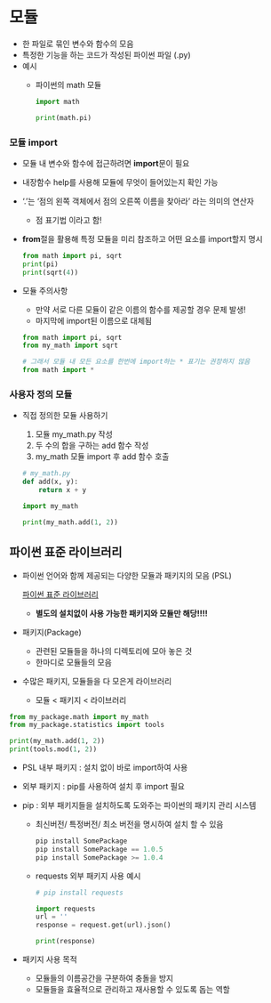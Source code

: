 # 모듈

- 한 파일로 묶인 변수와 함수의 모음
- 특정한 기능을 하는 코드가 작성된 파이썬 파일 (.py)
- 예시
    - 파이썬의 math 모듈
        
        ```python
        import math
        
        print(math.pi)
        ```
        

### 모듈 import

- 모듈 내 변수와 함수에 접근하려면 **import**문이 필요
- 내장함수 help를 사용해 모듈에 무엇이 들어있는지 확인 가능
- ‘.’는 ‘점의 왼쪽 객체에서 점의 오른쪽 이름을 찾아라’ 라는 의미의 연산자
    - 점 표기법 이라고 함!
- **from**절을 활용해 특정 모듈을 미리 참조하고 어떤 요소를 import할지 명시
    
    ```python
    from math import pi, sqrt
    print(pi)
    print(sqrt(4))
    ```
    
- 모듈 주의사항
    - 만약 서로 다른 모듈이 같은 이름의 함수를 제공할 경우 문제 발생!
    - 마지막에 import된 이름으로 대체됨
    
    ```python
    from math import pi, sqrt
    from my_math import sqrt
    
    # 그래서 모듈 내 모든 요소를 한번에 import하는 * 표기는 권장하지 않음 
    from math import *
    ```
    

### 사용자 정의 모듈

- 직접 정의한 모듈 사용하기
    1. 모듈 my_math.py 작성
    2. 두 수의 합을 구하는 add 함수 작성
    3. my_math 모듈 import 후 add 함수 호출
    
    ```python
    # my_math.py
    def add(x, y):
        return x + y
    ```
    
    ```python
    import my_math
    
    print(my_math.add(1, 2))
    ```
    

## 파이썬 표준 라이브러리

- 파이썬 언어와 함께 제공되는 다양한 모듈과 패키지의 모음 (PSL)
    
    [파이썬 표준 라이브러리](https://docs.python.org/ko/3/library/index.html)
    - **별도의 설치없이 사용 가능한 패키지와 모듈만 해당!!!!**

- 패키지(Package)
    - 관련된 모듈들을 하나의 디렉토리에 모아 놓은 것
    - 한마디로 모듈들의 모음
- 수많은 패키지, 모듈들을 다 모은게 라이브러리
    - 모듈 < 패키지 < 라이브러리

```python
from my_package.math import my_math
from my_package.statistics import tools

print(my_math.add(1, 2))
print(tools.mod(1, 2))
```

- PSL 내부 패키지 : 설치 없이 바로 import하여 사용
- 외부 패키지 : pip를 사용하여 설치 후 import 필요
- pip : 외부 패키지들을 설치하도록 도와주는 파이썬의 패키지 관리 시스템
    - 최신버전/ 특정버전/ 최소 버전을 명시하여 설치 할 수 있음
        
        ```python
        pip install SomePackage
        pip install SomePackage == 1.0.5
        pip install SomePackage >= 1.0.4
        ```
        
    - requests 외부 패키지 사용 예시
    
        ```python
        # pip install requests
        
        import requests
        url = ''
        response = request.get(url).json()
        
        print(response)
        ```
    
- 패키지 사용 목적
    - 모듈들의 이름공간을 구분하여 충돌을 방지
    - 모듈들을 효율적으로 관리하고 재사용할 수 있도록 돕는 역할